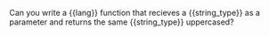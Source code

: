 Can you write a {{lang}} function that recieves a {{string_type}} as a parameter and returns the same {{string_type}} uppercased?
